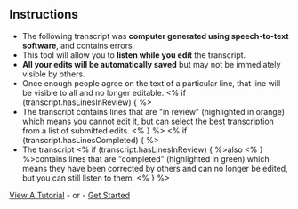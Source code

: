 ## Instructions

* The following transcript was **computer generated using speech-to-text software**, and contains errors.
* This tool will allow you to **listen while you edit** the transcript.
* **All your edits will be automatically saved** but may not be immediately visible by others.
* Once enough people agree on the text of a particular line, that line will be visible to all and no longer editable.
<% if (transcript.hasLinesInReview) { %>
* The transcript contains lines that are "in review" (<span class="reviewing">highlighted in orange</span>) which means you cannot edit it, but can select the best transcription from a list of submitted edits.
<% } %>
<% if (transcript.hasLinesCompleted) { %>
* The transcript <% if (transcript.hasLinesInReview) { %>also <% } %>contains lines that are "completed" (<span class="completed">highlighted in green</span>) which means they have been corrected by others and can no longer be edited, but you can still listen to them.
<% } %>

<!-- <video src="https://s3.amazonaws.com/togetherwelisten.nypl.org/video/twl_sample.mp4" preload="auto" class="toggle-sound sample-video" autoplay loop muted poster="https://s3.amazonaws.com/togetherwelisten.nypl.org/img/twl_sample.png"></video>
<p class="caption">An example of how the transcript editor works (click for sound)</p> -->
<!--* Use the keyboard shortcuts or buttons in the toolbar below to navigate the transcript and audio.-->

<p class="text-center"><a href="#tutorial" data-modal="tutorial_edit" class="button large modal-invoke tutorial-link" role="button">View A Tutorial</a> <span class="separator">- or -</span> <a href="#start" class="button large start-play disabled" role="button">Get Started</a></p>
